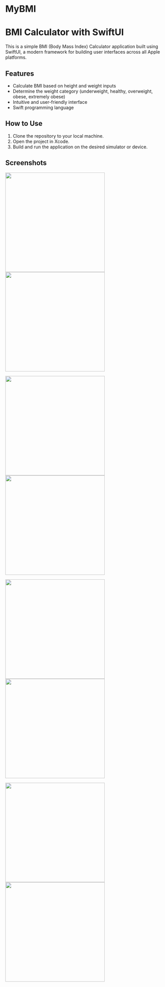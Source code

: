 # MyBMI

# BMI Calculator with SwiftUI

This is a simple BMI (Body Mass Index) Calculator application built using SwiftUI, a modern framework for building user interfaces across all Apple platforms.

## Features
- Calculate BMI based on height and weight inputs
- Determine the weight category (underweight, healthy, overweight, obese, extremely obese)
- Intuitive and user-friendly interface
- Swift programming language

## How to Use
1. Clone the repository to your local machine.
2. Open the project in Xcode.
3. Build and run the application on the desired simulator or device.

## Screenshots

***<img src="https://github.com/imacapella/Peracom-Mobile/assets/101065086/4c2193ff-6ef2-40e7-8189-9300bd00e977" width="311" />
<img src="https://github.com/imacapella/Peracom-Mobile/assets/101065086/e2c45174-a6f6-4c37-abe1-79ee6668fed5" width="311" />***

***<img src="https://github.com/imacapella/MyBMI/assets/101065086/3002ca8b-90e0-43a7-b6f7-6abe60c027b1" width="311" />
<img src="https://github.com/imacapella/MyBMI/assets/101065086/657bd7b6-3a44-47fb-ab39-6f9a3375a0a8" width="311" />***

***<img src="https://github.com/imacapella/MyBMI/assets/101065086/62bab005-ec87-4c71-ab64-9d0714869d7b" width="311" />
<img src="https://github.com/imacapella/MyBMI/assets/101065086/4b398a12-c804-4609-a25c-121835002c8f" width="311" />***

***<img src="https://github.com/imacapella/MyBMI/assets/101065086/6232bf7a-7eb5-47b8-9282-c8d315d844a3" width="311" />
<img src="https://github.com/imacapella/MyBMI/assets/101065086/cb78630d-9a21-4005-87eb-e8e90e5e41b3" width="311" />***






